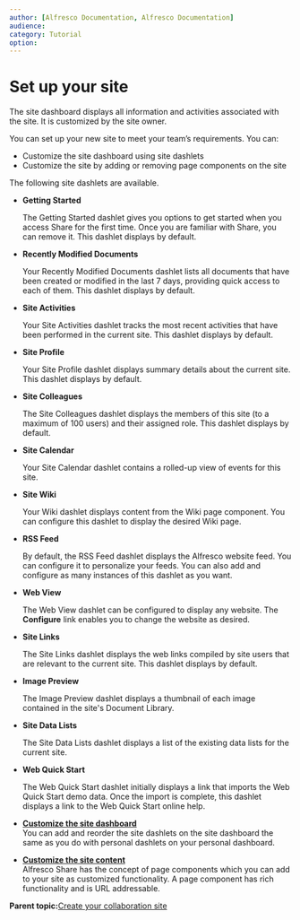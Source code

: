 ```yaml
---
author: [Alfresco Documentation, Alfresco Documentation]
audience: 
category: Tutorial
option: 
---
```


# Set up your site

The site dashboard displays all information and activities associated with the site. It is customized by the site owner.

You can set up your new site to meet your team’s requirements. You can:

-   Customize the site dashboard using site dashlets
-   Customize the site by adding or removing page components on the site

The following site dashlets are available.

-   **Getting Started**

    The Getting Started dashlet gives you options to get started when you access Share for the first time. Once you are familiar with Share, you can remove it. This dashlet displays by default.

-   **Recently Modified Documents**

    Your Recently Modified Documents dashlet lists all documents that have been created or modified in the last 7 days, providing quick access to each of them. This dashlet displays by default.

-   **Site Activities**

    Your Site Activities dashlet tracks the most recent activities that have been performed in the current site. This dashlet displays by default.

-   **Site Profile**

    Your Site Profile dashlet displays summary details about the current site. This dashlet displays by default.

-   **Site Colleagues**

    The Site Colleagues dashlet displays the members of this site \(to a maximum of 100 users\) and their assigned role. This dashlet displays by default.

-   **Site Calendar**

    Your Site Calendar dashlet contains a rolled-up view of events for this site.

-   **Site Wiki**

    Your Wiki dashlet displays content from the Wiki page component. You can configure this dashlet to display the desired Wiki page.

-   **RSS Feed**

    By default, the RSS Feed dashlet displays the Alfresco website feed. You can configure it to personalize your feeds. You can also add and configure as many instances of this dashlet as you want.

-   **Web View**

    The Web View dashlet can be configured to display any website. The **Configure** link enables you to change the website as desired.

-   **Site Links**

    The Site Links dashlet displays the web links compiled by site users that are relevant to the current site. This dashlet displays by default.

-   **Image Preview**

    The Image Preview dashlet displays a thumbnail of each image contained in the site's Document Library.

-   **Site Data Lists**

    The Site Data Lists dashlet displays a list of the existing data lists for the current site.

-   **Web Quick Start**

    The Web Quick Start dashlet initially displays a link that imports the Web Quick Start demo data. Once the import is complete, this dashlet displays a link to the Web Quick Start online help.


-   **[Customize the site dashboard](../tasks/gs-customize-dashboard.md)**  
You can add and reorder the site dashlets on the site dashboard the same as you do with personal dashlets on your personal dashboard.
-   **[Customize the site content](../tasks/gs-customize-site.md)**  
Alfresco Share has the concept of page components which you can add to your site as customized functionality. A page component has rich functionality and is URL addressable.

**Parent topic:**[Create your collaboration site](../tasks/gs-site-create.md)

